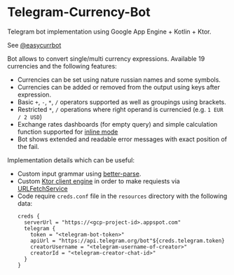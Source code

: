# Telegram-Currency-Bot

Telegram bot implementation using Google App Engine + Kotlin + Ktor.

See [@easycurrbot](https://t.me/easycurrbot)


Bot allows to convert single/multi currency expressions. Available 19 currencies and the following features:
* Currencies can be set using nature russian names and some symbols.
* Currencies can be added or removed from the output using keys after expression.
* Basic `+`, `-`, `*`, `/` operators supported as well as groupings using brackets.
* Restricted `*`, `/` operations where right operand is currencied (e.g. `1 EUR / 2 USD`)
* Exchange rates dashboards (for empty query) and simple calculation function supported for [inline mode](https://core.telegram.org/bots/inline)
* Bot shows extended and readable error messages with exact position of the fail.


Implementation details which can be useful:
* Custom input grammar using [better-parse](https://github.com/h0tk3y/better-parse).
* Custom [Ktor client engine](https://ktor.io/clients/http-client/engines.html) in order to make requiests via [URLFetchService](https://cloud.google.com/appengine/docs/standard/java/javadoc/com/google/appengine/api/urlfetch/URLFetchService)
* Code require `creds.conf` file in the `resources` directory with the following data:
  ```
  creds {
    serverUrl = "https://<gcp-project-id>.appspot.com"
    telegram {
      token = "<telegram-bot-token>"
      apiUrl = "https://api.telegram.org/bot"${creds.telegram.token}
      creatorUsername = "<telegram-username-of-creator>"
      creatorId = "<telegram-creator-chat-id>"
    }
  }
  ```
